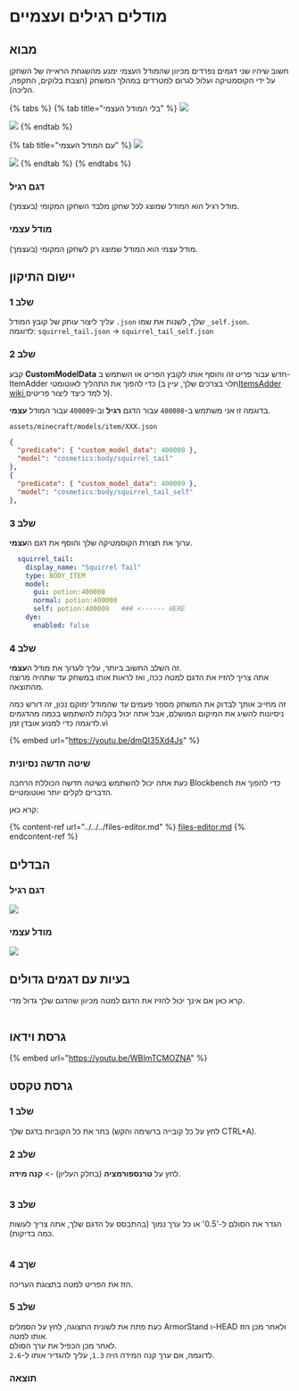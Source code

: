 # מודלים רגילים ועצמיים

## מבוא

חשוב שיהיו שני דגמים נפרדים מכיוון שהמודל העצמי ימנע מהשגחת הראייה של השחקן על ידי הקוסמטיקה ועלול לגרום למטרדים במהלך המשחק (הצבת בלוקים, התקפה, הליכה).

{% tabs %}
{% tab title="בלי המודל העצמי" %}
![](../../../.gitbook/assets/2022-08-17\_17.47.53.png)

![](../../../.gitbook/assets/2022-08-17\_17.48.40.png)
{% endtab %}

{% tab title="עם המודל העצמי" %}
![](../../../.gitbook/assets/2022-08-17\_17.48.16.png)

![](../../../.gitbook/assets/2022-08-17\_17.48.40.png)
{% endtab %}
{% endtabs %}

### דגם רגיל

מודל רגיל הוא המודל שמוצג לכל שחקן מלבד השחקן המקומי (בעצמך).

### מודל עצמי

מודל עצמי הוא המודל שמוצג רק לשחקן המקומי (בעצמך).

## יישום התיקון

### שלב 1

עליך ליצור עותק של קובץ המודל `.json` שלך, לשנות את שמו `_self.json`.\
לדוגמה: `squirrel_tail.json` -> `squirrel_tail_self.json`

### שלב 2

קבע **CustomModelData** חדש עבור פריט זה והוסף אותו לקובץ הפריט או השתמש ב-ItemAdder כדי להפוך את התהליך לאוטומטי (תלוי בצרכים שלך, עיין ב[ItemsAdder wiki ](https://itemsadder.devs.beer/) ל למד כיצד ליצור פריטים).

בדוגמה זו אני משתמש ב-`400008` עבור הדגם **רגיל** וב-`400009` עבור המודל **עצמי**.

`assets/minecraft/models/item/XXX.json`

```json
{
  "predicate": { "custom_model_data": 400008 },
  "model": "cosmetics:body/squirrel_tail"
},
{
  "predicate": { "custom_model_data": 400009 },
  "model": "cosmetics:body/squirrel_tail_self"
},
```

### שלב 3

ערוך את תצורת הקוסמטיקה שלך והוסף את דגם ה**עצמי**.

```yaml
  squirrel_tail:
    display_name: "Squirrel Tail"
    type: BODY_ITEM
    model:
      gui: potion:400008
      normal: potion:400008
      self: potion:400009   ### <------ HERE
    dye:
      enabled: false
```

### שלב 4

זה השלב החשוב ביותר, עליך לערוך את מודל ה**עצמי**.\
אתה צריך להזיז את הדגם למטה ככה, ואז לראות אותו במשחק עד שתהיה מרוצה מהתוצאה.

זה מחייב אותך לבדוק את המשחק מספר פעמים עד שהמודל ימוקם נכון, זה דורש כמה ניסיונות להשיג את המיקום המושלם, אבל אתה יכול בקלות להשתמש בכמה מהדגמים לדוגמה כדי למנוע אובדן זמן.vi

{% embed url="https://youtu.be/dmQI35Xd4Js" %}

### שיטה חדשה נסיונית

כעת אתה יכול להשתמש בשיטה חדשה הכוללת הרחבה Blockbench כדי להפוך את הדברים לקלים יותר ואוטומטיים.

קרא כאן:

{% content-ref url="../../../files-editor.md" %}
[files-editor.md](../../../files-editor.md)
{% endcontent-ref %}

## הבדלים

### דגם רגיל

![](<../../../.gitbook/assets/image (23).png>)

### מודל עצמי

![](<../../../.gitbook/assets/image (10).png>)

## בעיות עם דגמים גדולים

&#x20;קרא כאן אם אינך יכול להזיז את הדגם למטה מכיוון שהדגם שלך גדול מדי.

<figure><img src="../../../.gitbook/assets/move_down_problem.gif" alt=""><figcaption></figcaption></figure>

## גרסת וידאו

{% embed url="https://youtu.be/WBImTCMOZNA" %}

## גרסת טקסט

### שלב 1

בחר את כל הקוביות בדגם שלך (לחץ על כל קובייה ברשימה והקש CTRL+A).

### שלב 2

לחץ על **טרנספורמציה** (בחלק העליון) -> **קנה מידה**.

<figure><img src="../../../.gitbook/assets/image (24).png" alt=""><figcaption></figcaption></figure>

### שלב 3

הגדר את הסולם ל-'0.5' או כל ערך נמוך (בהתבסס על הדגם שלך, אתה צריך לעשות כמה בדיקות).

<figure><img src="../../../.gitbook/assets/image (18).png" alt=""><figcaption></figcaption></figure>

### שךב 4

הזז את הפריט למטה בתצוגת העריכה.

### שלב 5

כעת פתח את לשונית התצוגה, לחץ על הסמלים ArmorStand ו-HEAD ולאחר מכן הזז אותו למטה.\
לאחר מכן הכפיל את ערך הסולם.\
לדוגמה, אם ערך קנה המידה היה `1.3`, עליך להגדיר אותו ל-`2.6`.

### תוצאה

<div>

<figure><img src="../../../.gitbook/assets/image (21).png" alt=""><figcaption></figcaption></figure>

 

<figure><img src="../../../.gitbook/assets/image (11).png" alt=""><figcaption></figcaption></figure>

</div>
